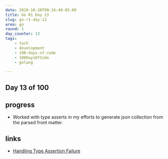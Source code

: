 ```yaml
---
date: 2020-10-20T00:16:49-05:00
title: Go R1 Day 13
slug: go-r1-day-13
area: go
round: 1
day_counter: 13
tags:
    - tech
    - development
    - 100-days-of-code
    - 100DaysOfCode
    - golang

---
```


## Day 13 of 100

## progress

- Worked with type asserts in my efforts to generate json collection from the parsed front matter.

## links

- [Handling Type Assertion Failure](https://stackoverflow.com/q/40326540/68698)
